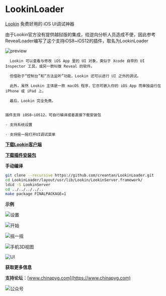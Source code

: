 # LookinLoader 
[Lookin](https://lookin.work) 免费好用的 iOS UI调试神器

由于Lookin官方没有提供越狱版的集成，给逆向分析人员造成不便，因此参考RevealLoader编写了这个支持iOS8~iOS12的插件，取名为LookinLoader

![preview](https://github.com/creantan/LookinLoader/blob/master/example/preview.jpg "lookin" )

```
  Lookin 可以查看与修改 iOS App 里的 UI 对象，类似于 Xcode 自带的 UI Inspector 工具，或另一款叫做 Reveal 的软件。

  但借助于“控制台”和“方法监听”功能，Lookin 还可以进行 UI 之外的调试。

  此外，虽然 Lookin 主体是一款 macOS 程序，它亦可嵌入你的 iOS App 而单独运行在 iPhone 或 iPad 上。

  最后，Lookin 完全免费。
```

```

插件支持 iOS8~iOS12，可自行编译或者直接下载安装包

· 支持系统设置

· 支持摇一摇打开UI调试菜单

```

**[下载Lookin客户端](https://lookin.work)**

**[下载插件安装包](https://github.com/creantan/LookinLoader/releases)**

**手动编译**
```bash
git clone --recursive https://github.com/creantan/LookinLoader.git
cd LookinLoader/layout/usr/lib/Lookin/LookinServer.framework/
ldid -S LookinServer
cd ../../../../..
make package FINALPACKAGE=1
```

**示例**

![设置](https://github.com/creantan/LookinLoader/blob/master/example/setting.jpeg "设置" )

![开始](https://github.com/creantan/LookinLoader/blob/master/example/start.jpg "开始" )

![摇一摇](https://github.com/creantan/LookinLoader/blob/master/example/debugui.png "摇一摇" )

![手机3D视图](https://github.com/creantan/LookinLoader/blob/master/example/3dvew.png "3dview" )

![UI](https://github.com/creantan/LookinLoader/blob/master/example/ui.png "UI" )

**获取更多信息**

**支持论坛**：[www.chinapyg.com](https://www.chinapyg.com)

![公众号](https://github.com/creantan/LookinLoader/blob/master/example/qrcode.jpg "公众号" )

